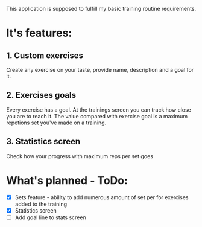 This application is supposed to fulfill my basic training routine requirements.

# It's features: #
## 1. Custom exercises ##
Create any exercise on your taste, provide name, description and a goal for it.
## 2. Exercises goals ##
Every exercise has a goal. At the trainings screen you can track how close you are to reach it.
The value compared with exercise goal is a maximum repetions set you've made on a training.
## 3. Statistics screen ##
Check how your progress with maximum reps per set goes

# What's planned - ToDo: #
- [x] Sets feature - ability to add numerous amount of set per for exercises added to the training
- [x] Statistics screen
- [ ] Add goal line to stats screen
